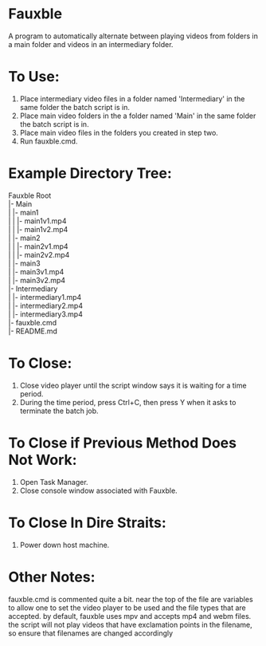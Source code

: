 # Fauxble
A program to automatically alternate between playing videos from folders in a main folder and videos in an intermediary folder.

# To Use:
1. Place intermediary video files in a folder named 'Intermediary' in the same folder the batch script is in.
2. Place main video folders in the a folder named 'Main' in the same folder the batch script is in.
3. Place main video files in the folders you created in step two.
4. Run fauxble.cmd.

# Example Directory Tree:

Fauxble Root  
|- Main  
|  |- main1  
|  |  |- main1v1.mp4  
|  |  |- main1v2.mp4  
|  |- main2  
|  |  |- main2v1.mp4  
|  |  |- main2v2.mp4  
|  |- main3  
|     |- main3v1.mp4  
|     |- main3v2.mp4  
|- Intermediary  
|  |- intermediary1.mp4  
|  |- intermediary2.mp4  
|  |- intermediary3.mp4  
|- fauxble.cmd  
|- README.md  

# To Close:
1. Close video player until the script window says it is waiting for a time period.
2. During the time period, press Ctrl+C, then press Y when it asks to terminate the batch job.

# To Close if Previous Method Does Not Work:
1. Open Task Manager.
2. Close console window associated with Fauxble.

# To Close In Dire Straits:
1. Power down host machine.

# Other Notes:
fauxble.cmd is commented quite a bit. near the top of the file are variables to allow one to set the video player to be used and the file types that are accepted. 
by default, fauxble uses mpv and accepts mp4 and webm files.
the script will not play videos that have exclamation points in the filename, so ensure that filenames are changed accordingly
